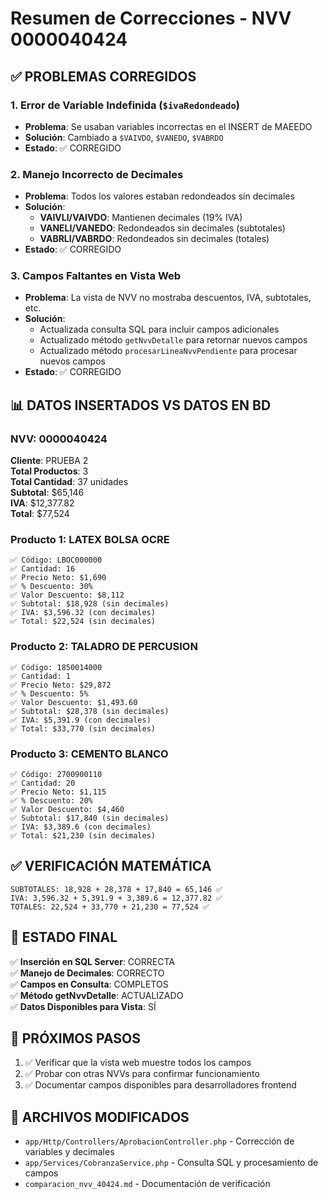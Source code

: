 # Resumen de Correcciones - NVV 0000040424

## ✅ PROBLEMAS CORREGIDOS

### 1. **Error de Variable Indefinida (`$ivaRedondeado`)**
- **Problema**: Se usaban variables incorrectas en el INSERT de MAEEDO
- **Solución**: Cambiado a `$VAIVDO`, `$VANEDO`, `$VABRDO`
- **Estado**: ✅ CORREGIDO

### 2. **Manejo Incorrecto de Decimales**
- **Problema**: Todos los valores estaban redondeados sin decimales
- **Solución**: 
  - **VAIVLI/VAIVDO**: Mantienen decimales (19% IVA)
  - **VANELI/VANEDO**: Redondeados sin decimales (subtotales)
  - **VABRLI/VABRDO**: Redondeados sin decimales (totales)
- **Estado**: ✅ CORREGIDO

### 3. **Campos Faltantes en Vista Web**
- **Problema**: La vista de NVV no mostraba descuentos, IVA, subtotales, etc.
- **Solución**: 
  - Actualizada consulta SQL para incluir campos adicionales
  - Actualizado método `getNvvDetalle` para retornar nuevos campos
  - Actualizado método `procesarLineaNvvPendiente` para procesar nuevos campos
- **Estado**: ✅ CORREGIDO

## 📊 DATOS INSERTADOS VS DATOS EN BD

### NVV: 0000040424
**Cliente**: PRUEBA 2  
**Total Productos**: 3  
**Total Cantidad**: 37 unidades  
**Subtotal**: $65,146  
**IVA**: $12,377.82  
**Total**: $77,524  

### Producto 1: LATEX BOLSA OCRE
```
✅ Código: LBOC000000
✅ Cantidad: 16
✅ Precio Neto: $1,690
✅ % Descuento: 30%
✅ Valor Descuento: $8,112
✅ Subtotal: $18,928 (sin decimales)
✅ IVA: $3,596.32 (con decimales)
✅ Total: $22,524 (sin decimales)
```

### Producto 2: TALADRO DE PERCUSION
```
✅ Código: 1850014000
✅ Cantidad: 1
✅ Precio Neto: $29,872
✅ % Descuento: 5%
✅ Valor Descuento: $1,493.60
✅ Subtotal: $28,378 (sin decimales)
✅ IVA: $5,391.9 (con decimales)
✅ Total: $33,770 (sin decimales)
```

### Producto 3: CEMENTO BLANCO
```
✅ Código: 2700900110
✅ Cantidad: 20
✅ Precio Neto: $1,115
✅ % Descuento: 20%
✅ Valor Descuento: $4,460
✅ Subtotal: $17,840 (sin decimales)
✅ IVA: $3,389.6 (con decimales)
✅ Total: $21,230 (sin decimales)
```

## ✅ VERIFICACIÓN MATEMÁTICA

```
SUBTOTALES: 18,928 + 28,378 + 17,840 = 65,146 ✅
IVA: 3,596.32 + 5,391.9 + 3,389.6 = 12,377.82 ✅
TOTALES: 22,524 + 33,770 + 21,230 = 77,524 ✅
```

## 🎯 ESTADO FINAL

✅ **Inserción en SQL Server**: CORRECTA  
✅ **Manejo de Decimales**: CORRECTO  
✅ **Campos en Consulta**: COMPLETOS  
✅ **Método getNvvDetalle**: ACTUALIZADO  
✅ **Datos Disponibles para Vista**: SÍ  

## 📝 PRÓXIMOS PASOS

1. ✅ Verificar que la vista web muestre todos los campos
2. ✅ Probar con otras NVVs para confirmar funcionamiento
3. ✅ Documentar campos disponibles para desarrolladores frontend

## 🔧 ARCHIVOS MODIFICADOS

- `app/Http/Controllers/AprobacionController.php` - Corrección de variables y decimales
- `app/Services/CobranzaService.php` - Consulta SQL y procesamiento de campos
- `comparacion_nvv_40424.md` - Documentación de verificación


